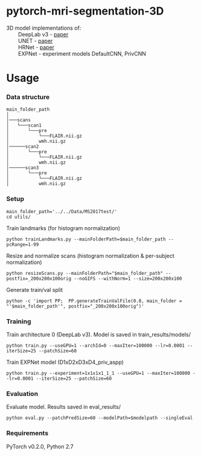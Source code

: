 # pytorch-mri-segmentation-3D
3D model implementations of:  
&nbsp; &nbsp; &nbsp;&nbsp; &nbsp;DeepLab v3 - [paper](https://arxiv.org/abs/1706.05587)  
&nbsp; &nbsp; &nbsp;&nbsp; &nbsp;UNET - [paper](https://arxiv.org/abs/1606.06650)  
&nbsp; &nbsp; &nbsp;&nbsp; &nbsp;HRNet - [paper](https://link.springer.com/chapter/10.1007/978-3-319-59050-9_28)  
&nbsp; &nbsp; &nbsp;&nbsp; &nbsp;EXPNet - experiment models DefaultCNN, PrivCNN  

# Usage
### Data structure
```
main_folder_path
│
│───scans
│	└───scan1
│		└───pre
│			└───FLAIR.nii.gz
│			wmh.nii.gz
│──────scan2
│		└───pre
│			└───FLAIR.nii.gz
│			wmh.nii.gz
│──────scan3
│		└───pre
│			└───FLAIR.nii.gz
│			wmh.nii.gz
```

### Setup
```
main_folder_path='../../Data/MS2017test/'
cd utils/
```
Train landmarks (for histogram normalization)
```
python trainLandmarks.py --mainFolderPath=$main_folder_path --pcRange=1-99
```
Resize and normalize scans (histogram normalization & per-subject normalization)
```
python resizeScans.py --mainFolderPath="$main_folder_path" --postfix=_200x200x100orig --noGIFS --withNorm=1 --size=200x200x100
```
Generate train/val split
```
python -c 'import PP;  PP.generateTrainValFile(0.8, main_folder = "'$main_folder_path'", postfix="_200x200x100orig")'
```
### Training
Train architecture 0 (DeepLab v3). Model is saved in train_results/models/
```
python train.py --useGPU=1 --archId=0 --maxIter=100000 --lr=0.0001 --iterSize=25 --patchSize=60
```
Train EXPNet model (D1xD2xD3xD4_priv_aspp)
```
python train.py --experiment=1x1x1x1_1_1 --useGPU=1 --maxIter=100000 --lr=0.0001 --iterSize=25 --patchSize=60
```
### Evaluation
Evaluate model. Results saved in eval_results/
```
python eval.py --patchPredSize=60 --modelPath=$modelpath --singleEval
```
### Requirements
PyTorch v0.2.0, Python 2.7